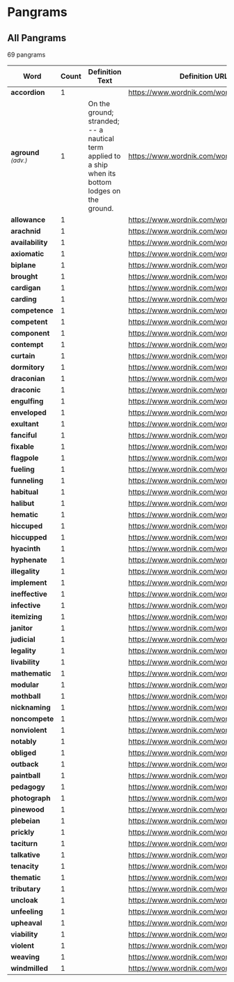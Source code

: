 <!-- generated via `poetry shell` then `make gen-stats` -->

# Pangrams

## All Pangrams

<!-- generated table start -->

69 pangrams

| Word                                |   Count | Definition Text                                                                                     | Definition URL                             |
|-------------------------------------|---------|-----------------------------------------------------------------------------------------------------|--------------------------------------------|
| **accordion**                       |       1 |                                                                                                     | https://www.wordnik.com/words/accordion    |
| **aground** <small>*(adv.)*</small> |       1 | On the ground; stranded; -- a nautical term applied to a ship when its bottom lodges on the ground. | https://www.wordnik.com/words/aground      |
| **allowance**                       |       1 |                                                                                                     | https://www.wordnik.com/words/allowance    |
| **arachnid**                        |       1 |                                                                                                     | https://www.wordnik.com/words/arachnid     |
| **availability**                    |       1 |                                                                                                     | https://www.wordnik.com/words/availability |
| **axiomatic**                       |       1 |                                                                                                     | https://www.wordnik.com/words/axiomatic    |
| **biplane**                         |       1 |                                                                                                     | https://www.wordnik.com/words/biplane      |
| **brought**                         |       1 |                                                                                                     | https://www.wordnik.com/words/brought      |
| **cardigan**                        |       1 |                                                                                                     | https://www.wordnik.com/words/cardigan     |
| **carding**                         |       1 |                                                                                                     | https://www.wordnik.com/words/carding      |
| **competence**                      |       1 |                                                                                                     | https://www.wordnik.com/words/competence   |
| **competent**                       |       1 |                                                                                                     | https://www.wordnik.com/words/competent    |
| **component**                       |       1 |                                                                                                     | https://www.wordnik.com/words/component    |
| **contempt**                        |       1 |                                                                                                     | https://www.wordnik.com/words/contempt     |
| **curtain**                         |       1 |                                                                                                     | https://www.wordnik.com/words/curtain      |
| **dormitory**                       |       1 |                                                                                                     | https://www.wordnik.com/words/dormitory    |
| **draconian**                       |       1 |                                                                                                     | https://www.wordnik.com/words/draconian    |
| **draconic**                        |       1 |                                                                                                     | https://www.wordnik.com/words/draconic     |
| **engulfing**                       |       1 |                                                                                                     | https://www.wordnik.com/words/engulfing    |
| **enveloped**                       |       1 |                                                                                                     | https://www.wordnik.com/words/enveloped    |
| **exultant**                        |       1 |                                                                                                     | https://www.wordnik.com/words/exultant     |
| **fanciful**                        |       1 |                                                                                                     | https://www.wordnik.com/words/fanciful     |
| **fixable**                         |       1 |                                                                                                     | https://www.wordnik.com/words/fixable      |
| **flagpole**                        |       1 |                                                                                                     | https://www.wordnik.com/words/flagpole     |
| **fueling**                         |       1 |                                                                                                     | https://www.wordnik.com/words/fueling      |
| **funneling**                       |       1 |                                                                                                     | https://www.wordnik.com/words/funneling    |
| **habitual**                        |       1 |                                                                                                     | https://www.wordnik.com/words/habitual     |
| **halibut**                         |       1 |                                                                                                     | https://www.wordnik.com/words/halibut      |
| **hematic**                         |       1 |                                                                                                     | https://www.wordnik.com/words/hematic      |
| **hiccuped**                        |       1 |                                                                                                     | https://www.wordnik.com/words/hiccuped     |
| **hiccupped**                       |       1 |                                                                                                     | https://www.wordnik.com/words/hiccupped    |
| **hyacinth**                        |       1 |                                                                                                     | https://www.wordnik.com/words/hyacinth     |
| **hyphenate**                       |       1 |                                                                                                     | https://www.wordnik.com/words/hyphenate    |
| **illegality**                      |       1 |                                                                                                     | https://www.wordnik.com/words/illegality   |
| **implement**                       |       1 |                                                                                                     | https://www.wordnik.com/words/implement    |
| **ineffective**                     |       1 |                                                                                                     | https://www.wordnik.com/words/ineffective  |
| **infective**                       |       1 |                                                                                                     | https://www.wordnik.com/words/infective    |
| **itemizing**                       |       1 |                                                                                                     | https://www.wordnik.com/words/itemizing    |
| **janitor**                         |       1 |                                                                                                     | https://www.wordnik.com/words/janitor      |
| **judicial**                        |       1 |                                                                                                     | https://www.wordnik.com/words/judicial     |
| **legality**                        |       1 |                                                                                                     | https://www.wordnik.com/words/legality     |
| **livability**                      |       1 |                                                                                                     | https://www.wordnik.com/words/livability   |
| **mathematic**                      |       1 |                                                                                                     | https://www.wordnik.com/words/mathematic   |
| **modular**                         |       1 |                                                                                                     | https://www.wordnik.com/words/modular      |
| **mothball**                        |       1 |                                                                                                     | https://www.wordnik.com/words/mothball     |
| **nicknaming**                      |       1 |                                                                                                     | https://www.wordnik.com/words/nicknaming   |
| **noncompete**                      |       1 |                                                                                                     | https://www.wordnik.com/words/noncompete   |
| **nonviolent**                      |       1 |                                                                                                     | https://www.wordnik.com/words/nonviolent   |
| **notably**                         |       1 |                                                                                                     | https://www.wordnik.com/words/notably      |
| **obliged**                         |       1 |                                                                                                     | https://www.wordnik.com/words/obliged      |
| **outback**                         |       1 |                                                                                                     | https://www.wordnik.com/words/outback      |
| **paintball**                       |       1 |                                                                                                     | https://www.wordnik.com/words/paintball    |
| **pedagogy**                        |       1 |                                                                                                     | https://www.wordnik.com/words/pedagogy     |
| **photograph**                      |       1 |                                                                                                     | https://www.wordnik.com/words/photograph   |
| **pinewood**                        |       1 |                                                                                                     | https://www.wordnik.com/words/pinewood     |
| **plebeian**                        |       1 |                                                                                                     | https://www.wordnik.com/words/plebeian     |
| **prickly**                         |       1 |                                                                                                     | https://www.wordnik.com/words/prickly      |
| **taciturn**                        |       1 |                                                                                                     | https://www.wordnik.com/words/taciturn     |
| **talkative**                       |       1 |                                                                                                     | https://www.wordnik.com/words/talkative    |
| **tenacity**                        |       1 |                                                                                                     | https://www.wordnik.com/words/tenacity     |
| **thematic**                        |       1 |                                                                                                     | https://www.wordnik.com/words/thematic     |
| **tributary**                       |       1 |                                                                                                     | https://www.wordnik.com/words/tributary    |
| **uncloak**                         |       1 |                                                                                                     | https://www.wordnik.com/words/uncloak      |
| **unfeeling**                       |       1 |                                                                                                     | https://www.wordnik.com/words/unfeeling    |
| **upheaval**                        |       1 |                                                                                                     | https://www.wordnik.com/words/upheaval     |
| **viability**                       |       1 |                                                                                                     | https://www.wordnik.com/words/viability    |
| **violent**                         |       1 |                                                                                                     | https://www.wordnik.com/words/violent      |
| **weaving**                         |       1 |                                                                                                     | https://www.wordnik.com/words/weaving      |
| **windmilled**                      |       1 |                                                                                                     | https://www.wordnik.com/words/windmilled   |

<!-- generated table end -->
